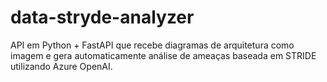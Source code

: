 # data-stryde-analyzer
API em Python + FastAPI que recebe diagramas de arquitetura como imagem e gera automaticamente análise de ameaças baseada em STRIDE utilizando Azure OpenAI.
